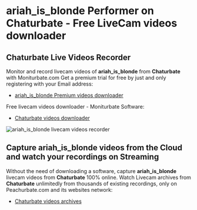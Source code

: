 # ariah_is_blonde Performer on Chaturbate - Free LiveCam videos downloader

## Chaturbate Live Videos Recorder

Monitor and record livecam videos of **ariah_is_blonde** from **Chaturbate** with Moniturbate.com
Get a premium trial for free by just and only registering with your Email address:
* [ariah_is_blonde Premium videos downloader](https://moniturbate.com/request-demo-licence-key.html)

Free livecam videos downloader - Moniturbate Software:
* [Chaturbate videos downloader](https://moniturbate.com/moniturbate-download-software.html)

![ariah_is_blonde livecam videos recorder](https://peachurnet.com/templates/moniturbate-software.png)


## Capture ariah_is_blonde videos from the Cloud and watch your recordings on Streaming

Without the need of downloading a software, capture **ariah_is_blonde** livecam videos from **Chaturbate** 100% online.
Watch Livecam archives from **Chaturbate** unlimitedly from thousands of existing recordings, only on Peachurbate.com and its websites network:
* [Chaturbate videos archives](https://peachurnet.com/)